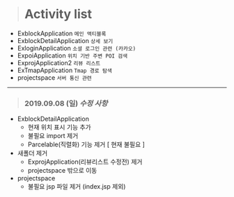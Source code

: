 > # Activity list

- ExblockApplication `메인 액티블록`
- ExblockDetailApplication `상세 보기`
- ExloginApplication `소셜 로그인 관련 (카카오)`
- ExpoiApplication `위치 기반 주변 POI 검색`
- ExprojApplication2 `리뷰 리스트`
- ExTmapApplication `Tmap 경로 탐색`
- projectspace `서버 통신 관련`





---
> ### 2019.09.08 (일) _수정 사항_
- ExblockDetailApplication
  - 현재 위치 표시 기능 추가
  - 불필요 import 제거
  - Parcelable(직렬화) 기능 제거 [ 현재 불필요 ]
- 새폴더 제거
  - ExprojApplication(리뷰리스트 수정전) 제거
  - projectspace 밖으로 이동
- projectspace
  - 불필요 jsp 파일 제거 (index.jsp 제외)

